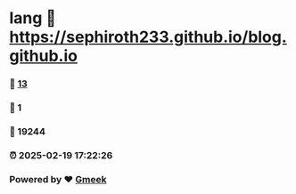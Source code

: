# lang :link: https://sephiroth233.github.io/blog.github.io 
### :page_facing_up: [13](https://sephiroth233.github.io/blog.github.io/tag.html) 
### :speech_balloon: 1 
### :hibiscus: 19244 
### :alarm_clock: 2025-02-19 17:22:26 
### Powered by :heart: [Gmeek](https://github.com/Meekdai/Gmeek)
